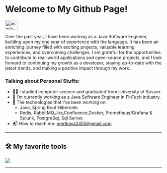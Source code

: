 # Welcome to My Github Page!

<a href="https://www.linkedin.com/in/merttkayaa/" target="_blank"><img align="center" src="https://raw.githubusercontent.com/rahuldkjain/github-profile-readme-generator/master/src/images/icons/Social/linked-in-alt.svg" alt="aswin-barath" height="30" width="40" /></a>
&nbsp;

Over the past year, I have been working as a Java Software Engineer, building upon my one year of experience with the language. It has been an enriching journey filled with exciting projects, valuable learning experiences, and overcoming challenges. I am grateful for the opportunities to contribute to real-world applications and open-source projects, and I look forward to continuing my growth as a developer, staying up-to-date with the latest trends, and making a positive impact through my work.

### Talking about Personal Stuffs:

- 👨‍🎓 I studied computer science and graduated from University of Sussex.
- 🔭 I’m currently working as a Java Software Engineer in FinTech industry.
- 🌱 The technologies that I've been working on:
  - Java, Spring Boot Hibernate
  - Redis, RabbitMQ,Jira,Confluence,Docker, Prometheus/Grafana & Splunk, PostgreSql, Sql Server.
- 📬 How to reach me: [mertkaya2455@gmail.com](mailto:mertkaya2455@gmail.com)
---

## 🛠️ My favorite tools
<p>
  <a href="#">
    <img src="https://skillicons.dev/icons?i=git,spring,java,redis,rabbitmq,html,css,docker,maven,postgres,mysql,grafana,prometheus,idea,vscode,postman,hibernate,aws" />
  </a>
</p>

---





